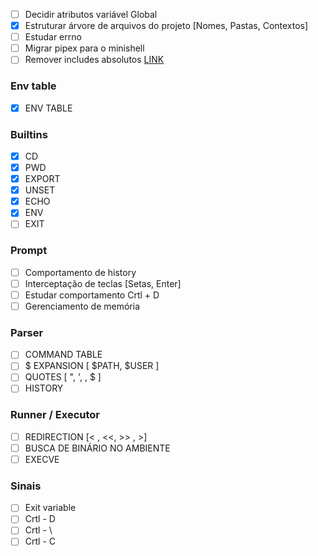 
- [ ] Decidir atributos variável Global
- [x] Estruturar árvore de arquivos do projeto [Nomes, Pastas, Contextos]
- [ ] Estudar errno
- [ ] Migrar pipex para o minishell
- [ ] Remover includes absolutos [LINK](https://stackoverflow.com/questions/2741422/how-can-i-avoid-explicitly-declaring-directory-paths-in-c-or-c-include-direct)

### Env table
- [x] ENV TABLE

### Builtins
- [x] CD
- [x] PWD
- [x] EXPORT
- [x] UNSET
- [x] ECHO
- [x] ENV
- [ ] EXIT

### Prompt
- [ ] Comportamento de history
- [ ] Interceptação de teclas [Setas, Enter]
- [ ] Estudar comportamento Crtl + D
- [ ] Gerenciamento de memória

### Parser
- [ ] COMMAND TABLE
- [ ] $ EXPANSION [ $PATH, $USER ]
- [ ] QUOTES [ ",  ', \, $ ]
- [ ] HISTORY

### Runner / Executor
- [ ] REDIRECTION [< , <<, >> ,  >]
- [ ] BUSCA DE BINÁRIO NO AMBIENTE
- [ ] EXECVE

### Sinais
- [ ] Exit variable
- [ ] Crtl - D
- [ ] Crtl - \
- [ ] Crtl - C